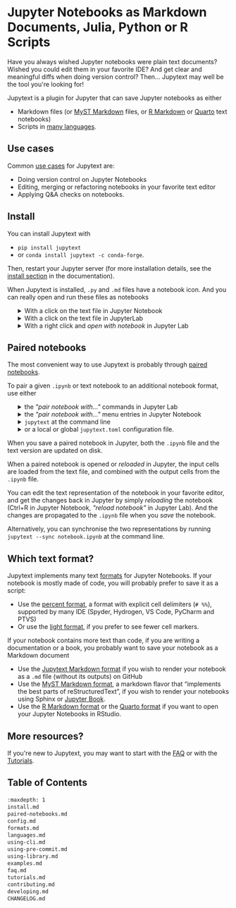 # Jupyter Notebooks as Markdown Documents, Julia, Python or R Scripts

Have you always wished Jupyter notebooks were plain text documents? Wished you could edit them in your favorite IDE? And get clear and meaningful diffs when doing version control? Then... Jupytext may well be the tool you're looking for!

Jupytext is a plugin for Jupyter that can save Jupyter notebooks as either
- Markdown files (or [MyST Markdown](formats.md#myst-markdown) files, or [R Markdown](formats.md#r-markdown) or [Quarto](formats.md#quarto) text notebooks)
- Scripts in [many languages](languages.md).

## Use cases

Common [use cases](examples.md) for Jupytext are:
- Doing version control on Jupyter Notebooks
- Editing, merging or refactoring notebooks in your favorite text editor
- Applying Q&A checks on notebooks.

## Install

You can install Jupytext with
- `pip install jupytext`
- or `conda install jupytext -c conda-forge`.

Then, restart your Jupyter server (for more installation details, see the [install section](install.md) in the documentation).

When Jupytext is installed, `.py` and `.md` files have a notebook icon. And you can really open and run these files as notebooks
<ul>
<details>
  <summary>With a click on the text file in Jupyter Notebook</summary>

[![](https://raw.githubusercontent.com/mwouts/jupytext-screenshots/master/JupytextDocumentation/TextNotebooks.png)](https://mybinder.org/v2/gh/mwouts/jupytext/main?filepath=demo)
(click on the image above to try this on [![Binder](https://mybinder.org/badge_logo.svg)](https://mybinder.org/v2/gh/mwouts/jupytext/main?filepath=demo))
</details>
<details>
<summary>With a click on the text file in JupyterLab</summary>
To do that, you will need to change the default viewer for text notebooks by copy-pasting the following settings (or the subset that matches your use case) in the `Document Manager` section:

```json
{
  "defaultViewers": {
    "markdown": "Jupytext Notebook",
    "myst": "Jupytext Notebook",
    "r-markdown": "Jupytext Notebook",
    "quarto": "Jupytext Notebook",
    "julia": "Jupytext Notebook",
    "python": "Jupytext Notebook",
    "r": "Jupytext Notebook"
  }
}
```

Here is a screencast of the steps to follow:

[![](https://raw.githubusercontent.com/mwouts/jupytext/main/docs/jupyterlab_default_viewer.gif)](https://mybinder.org/v2/gh/mwouts/jupytext/main?urlpath=lab/tree/demo/get_started.ipynb)
(click on the image above to try this on [![Binder](https://mybinder.org/badge_logo.svg)](https://mybinder.org/v2/gh/mwouts/jupytext/main?urlpath=lab/tree/demo/get_started.ipynb))

Another possibility is to activate this with a [default_setting_overrides.json](https://github.com/mwouts/jupytext/blob/main/binder/labconfig/default_setting_overrides.json) file in the `.jupyter/labconfig` folder with e.g.
```
wget https://raw.githubusercontent.com/mwouts/jupytext/main/binder/labconfig/default_setting_overrides.json -P  ~/.jupyter/labconfig/
```

Note: to open links to `.md` files in notebooks with the Notebook editor, use `jupyterlab>=4.0.0a16`.
</details>
<details>
  <summary>With a right click and <i>open with notebook</i> in Jupyter Lab</summary>

[![](https://raw.githubusercontent.com/mwouts/jupytext-screenshots/master/JupytextDocumentation/ContextMenuLab.png)](https://mybinder.org/v2/gh/mwouts/jupytext/main?urlpath=lab/tree/demo/get_started.ipynb)
(click on the image above to try this on [![Binder](https://mybinder.org/badge_logo.svg)](https://mybinder.org/v2/gh/mwouts/jupytext/main?urlpath=lab/tree/demo/get_started.ipynb))
</details>
</ul>

## Paired notebooks

The most convenient way to use Jupytext is probably through [paired notebooks](paired-notebooks.md).

To pair a given `.ipynb` or text notebook to an additional notebook format, use either
<ul>
<details>
  <summary>the <i>"pair notebook with..."</i> commands in Jupyter Lab</summary>

[![](https://raw.githubusercontent.com/mwouts/jupytext/main/packages/labextension/jupytext_commands.png)](install.md#jupytext-commands-in-jupyterlab)
</details>

<details>
  <summary>the <i>"pair notebook with..."</i> menu entries in Jupyter Notebook</summary>

[![](https://raw.githubusercontent.com/mwouts/jupytext/main/jupytext/nbextension/jupytext_menu.png)](install.md#jupytext-menu-in-jupyter-notebook)
</details>

<details>
  <summary><code>jupytext</code> at the command line</summary>

with e.g.
```
jupytext --set-formats ipynb,py:percent notebook.ipynb
```
see the [documentation](config.md#per-notebook-configuration).
</details>

<details>
  <summary>or a local or global <code>jupytext.toml</code> configuration file.</summary>

with e.g. the following content:
```
formats = "ipynb,py:percent"
```
see the [documentation](config.md#configuring-paired-notebooks-globally).
</details>
</ul>

When you save a paired notebook in Jupyter, both the `.ipynb` file and the text version are updated on disk.

When a paired notebook is opened or _reloaded_ in Jupyter, the input cells are loaded from the text file, and combined with the output cells from the `.ipynb` file.

You can edit the text representation of the notebook in your favorite editor, and get the changes back in Jupyter by simply _reloading_ the notebook (Ctrl+R in Jupyter Notebook, <i>"reload notebook"</i> in Jupyter Lab). And the changes are propagated to the `.ipynb` file when you _save_ the notebook.

Alternatively, you can synchronise the two representations by running `jupytext --sync notebook.ipynb` at the command line.

## Which text format?

Jupytext implements many text [formats](formats.md) for Jupyter Notebooks. If your notebook is mostly made of code, you will probably prefer to save it as a script:
-  Use the [percent format](formats.md#the-percent-format), a format with explicit cell delimiters (`# %%`), supported by many IDE (Spyder, Hydrogen, VS Code, PyCharm and PTVS)
-  Or use the [light format](formats.md#the-light-format), if you prefer to see fewer cell markers.

If your notebook contains more text than code, if you are writing a documentation or a book, you probably want to save your notebook as a Markdown document
- Use the [Jupytext Markdown format](formats.md#jupytext-markdown) if you wish to render your notebook as a `.md` file (without its outputs) on GitHub
- Use the [MyST Markdown format](formats.md#myst-markdown), a markdown flavor that “implements the best parts of reStructuredText”, if you wish to render your notebooks using Sphinx or [Jupyter Book](https://jupyterbook.org).
- Use the [R Markdown format](formats.md#r-markdown) or the [Quarto format](formats.md#quarto) if you want to open your Jupyter Notebooks in RStudio.

## More resources?

If you're new to Jupytext, you may want to start with the [FAQ](faq.md) or with the [Tutorials](tutorials.md).

## Table of Contents

```{toctree}
:maxdepth: 1
install.md
paired-notebooks.md
config.md
formats.md
languages.md
using-cli.md
using-pre-commit.md
using-library.md
examples.md
faq.md
tutorials.md
contributing.md
developing.md
CHANGELOG.md
```
